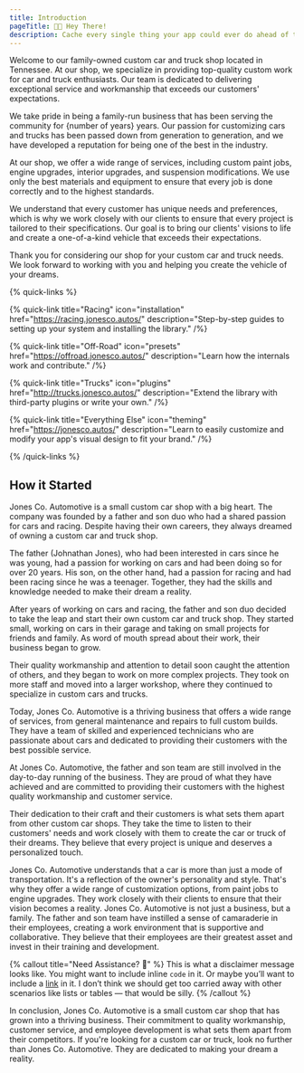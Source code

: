 ```yaml
---
title: Introduction
pageTitle: 👋🏼 Hey There!
description: Cache every single thing your app could ever do ahead of time, so your code never even has to run at all.
---
```


Welcome to our family-owned custom car and truck shop located in Tennessee. At our shop, we specialize in providing top-quality custom work for car and truck enthusiasts. Our team is dedicated to delivering exceptional service and workmanship that exceeds our customers' expectations.

We take pride in being a family-run business that has been serving the community for {number of years} years. Our passion for customizing cars and trucks has been passed down from generation to generation, and we have developed a reputation for being one of the best in the industry.

At our shop, we offer a wide range of services, including custom paint jobs, engine upgrades, interior upgrades, and suspension modifications. We use only the best materials and equipment to ensure that every job is done correctly and to the highest standards.

We understand that every customer has unique needs and preferences, which is why we work closely with our clients to ensure that every project is tailored to their specifications. Our goal is to bring our clients' visions to life and create a one-of-a-kind vehicle that exceeds their expectations.

Thank you for considering our shop for your custom car and truck needs. We look forward to working with you and helping you create the vehicle of your dreams.

{% quick-links %}

{% quick-link title="Racing" icon="installation" href="https://racing.jonesco.autos/" description="Step-by-step guides to setting up your system and installing the library." /%}

{% quick-link title="Off-Road" icon="presets" href="https://offroad.jonesco.autos/" description="Learn how the internals work and contribute." /%}

{% quick-link title="Trucks" icon="plugins" href="http://trucks.jonesco.autos/" description="Extend the library with third-party plugins or write your own." /%}

{% quick-link title="Everything Else" icon="theming" href="https://jonesco.autos/" description="Learn to easily customize and modify your app's visual design to fit your brand." /%}

{% /quick-links %}



## How it Started

Jones Co. Automotive is a small custom car shop with a big heart. The company was founded by a father and son duo who had a shared passion for cars and racing. Despite having their own careers, they always dreamed of owning a custom car and truck shop.

The father (Johnathan Jones), who had been interested in cars since he was young, had a passion for working on cars and had been doing so for over 20 years. His son, on the other hand, had a passion for racing and had been racing since he was a teenager. Together, they had the skills and knowledge needed to make their dream a reality.

After years of working on cars and racing, the father and son duo decided to take the leap and start their own custom car and truck shop. They started small, working on cars in their garage and taking on small projects for friends and family. As word of mouth spread about their work, their business began to grow.

Their quality workmanship and attention to detail soon caught the attention of others, and they began to work on more complex projects. They took on more staff and moved into a larger workshop, where they continued to specialize in custom cars and trucks.

Today, Jones Co. Automotive is a thriving business that offers a wide range of services, from general maintenance and repairs to full custom builds. They have a team of skilled and experienced technicians who are passionate about cars and dedicated to providing their customers with the best possible service.

At Jones Co. Automotive, the father and son team are still involved in the day-to-day running of the business. They are proud of what they have achieved and are committed to providing their customers with the highest quality workmanship and customer service.

Their dedication to their craft and their customers is what sets them apart from other custom car shops. They take the time to listen to their customers' needs and work closely with them to create the car or truck of their dreams. They believe that every project is unique and deserves a personalized touch.

Jones Co. Automotive understands that a car is more than just a mode of transportation. It's a reflection of the owner's personality and style. That's why they offer a wide range of customization options, from paint jobs to engine upgrades. They work closely with their clients to ensure that their vision becomes a reality.
Jones Co. Automotive is not just a business, but a family. The father and son team have instilled a sense of camaraderie in their employees, creating a work environment that is supportive and collaborative. They believe that their employees are their greatest asset and invest in their training and development.

{% callout title="Need Assistance? 💯" %}
This is what a disclaimer message looks like. You might want to include inline `code` in it. Or maybe you’ll want to include a [link](/) in it. I don’t think we should get too carried away with other scenarios like lists or tables — that would be silly.
{% /callout %}

In conclusion, Jones Co. Automotive is a small custom car shop that has grown into a thriving business. Their commitment to quality workmanship, customer service, and employee development is what sets them apart from their competitors. If you're looking for a custom car or truck, look no further than Jones Co. Automotive. They are dedicated to making your dream a reality.